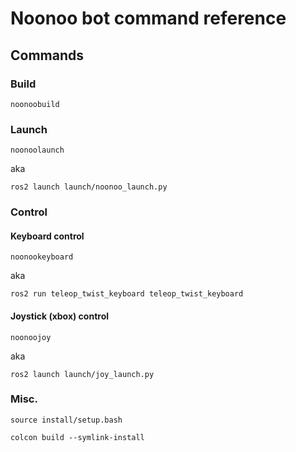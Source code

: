 # Noonoo bot command reference

## Commands

### Build

`noonoobuild`

### Launch

`noonoolaunch`

aka

`ros2 launch launch/noonoo_launch.py`


### Control

#### **Keyboard control**

`noonookeyboard`

aka

`ros2 run teleop_twist_keyboard teleop_twist_keyboard`

#### **Joystick (xbox) control**

`noonoojoy`

aka

`ros2 launch launch/joy_launch.py`


### Misc.

`source install/setup.bash`

`colcon build --symlink-install`